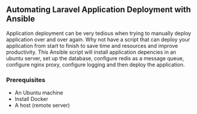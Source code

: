 ## Automating Laravel Application Deployment with Ansible

Application deployment can be very tedious when trying to manually deploy application over and over again. Why not have a script that can deploy your application from start to finish to save time and resources and improve productivity. This Ansible script will install application depencies in an ubuntu server, set up the database, configure redis as a message queue, configure nginx proxy, configure logging and then deploy the application.

### Prerequisites

- An Ubuntu machine
- Install Docker
- A host (remote server)